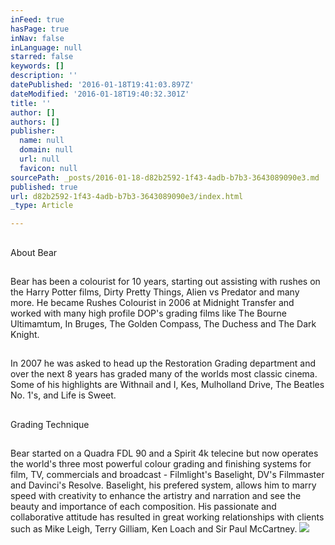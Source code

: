 ```yaml
---
inFeed: true
hasPage: true
inNav: false
inLanguage: null
starred: false
keywords: []
description: ''
datePublished: '2016-01-18T19:41:03.897Z'
dateModified: '2016-01-18T19:40:32.301Z'
title: ''
author: []
authors: []
publisher:
  name: null
  domain: null
  url: null
  favicon: null
sourcePath: _posts/2016-01-18-d82b2592-1f43-4adb-b7b3-3643089090e3.md
published: true
url: d82b2592-1f43-4adb-b7b3-3643089090e3/index.html
_type: Article

---
```

## 

About Bear

## 

Bear has been a colourist for 10 years, starting out assisting with rushes on the Harry Potter films, Dirty Pretty Things, Alien vs Predator and many more. He became Rushes Colourist in 2006 at Midnight Transfer and worked with many high profile DOP's grading films like The Bourne Ultimamtum, In Bruges, The Golden Compass, The Duchess and The Dark Knight.

## 

In 2007 he was asked to head up the Restoration Grading department and over the next 8 years has graded many of the worlds most classic cinema. Some of his highlights are Withnail and I, Kes, Mulholland Drive, The Beatles No. 1's, and Life is Sweet.

## 

Grading Technique

## 

Bear started on a Quadra FDL 90 and a Spirit 4k telecine but now operates the world's three most powerful colour grading and finishing systems for film, TV, commercials and broadcast - Filmlight's Baselight, DV's Filmmaster and Davinci's Resolve. Baselight, his prefered system, allows him to marry speed with creativity to enhance the artistry and narration and see the beauty and importance of each composition. His passionate and collaborative attitude has resulted in  great working relationships with clients such as Mike Leigh, Terry Gilliam, Ken Loach and Sir Paul McCartney.
![](https://the-grid-user-content.s3-us-west-2.amazonaws.com/2c0bf375-41e8-4e5b-8385-77a33f09f633.jpg)